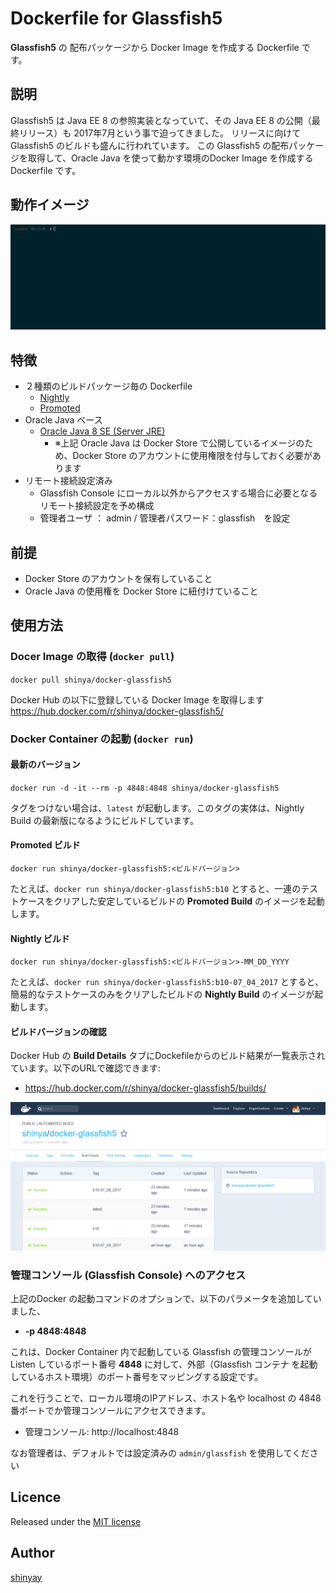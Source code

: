 # Dockerfile for Glassfish5

**Glassfish5** の 配布パッケージから Docker Image を作成する Dockerfile です。

## 説明

Glassfish5 は Java EE 8 の参照実装となっていて、その Java EE 8 の公開（最終リリース）も 2017年7月という事で迫ってきました。
リリースに向けて Glassfish5 のビルドも盛んに行われています。
この Glassfish5 の配布パッケージを取得して、Oracle Java を使って動かす環境のDocker Image を作成する Dockerfile です。

## 動作イメージ

![](images/docker-glassfish01.gif)

## 特徴

- ２種類のビルドパッケージ毎の Dockerfile
  - [Nightly](http://download.oracle.com/glassfish/5.0/nightly/)
  - [Promoted](http://download.oracle.com/glassfish/5.0/promoted)
- Oracle Java ベース
  - [Oracle Java 8 SE (Server JRE)](https://store.docker.com/images/oracle-serverjre-8)
    - ※上記 Oracle Java は Docker Store で公開しているイメージのため、Docker Store のアカウントに使用権限を付与しておく必要があります
- リモート接続設定済み
  - Glassfish Console にローカル以外からアクセスする場合に必要となるリモート接続設定を予め構成
  - 管理者ユーザ ： admin / 管理者パスワード：glassfish　を設定

## 前提

- Docker Store のアカウントを保有していること
- Oracle Java の使用権を Docker Store に紐付けていること

## 使用方法

### Docer Image の取得 (`docker pull`)

`docker pull shinya/docker-glassfish5`

Docker Hub の以下に登録している Docker Image を取得します
https://hub.docker.com/r/shinya/docker-glassfish5/

### Docker Container の起動 (`docker run`)

#### 最新のバージョン
`docker run -d -it --rm -p 4848:4848 shinya/docker-glassfish5`

タグをつけない場合は、`latest` が起動します。このタグの実体は、Nightly Build の最新版になるようにビルドしています。

#### Promoted ビルド
`docker run shinya/docker-glassfish5:<ビルドバージョン>`

たとえば、`docker run shinya/docker-glassfish5:b10` とすると、一連のテストケースをクリアした安定しているビルドの **Promoted Build** のイメージを起動します。

#### Nightly ビルド
`docker run shinya/docker-glassfish5:<ビルドバージョン>-MM_DD_YYYY`

たとえば、`docker run shinya/docker-glassfish5:b10-07_04_2017` とすると、簡易的なテストケースのみをクリアしたビルドの **Nightly Build** のイメージが起動します。

#### ビルドバージョンの確認
Docker Hub の **Build Details** タブにDockefileからのビルド結果が一覧表示されています。以下のURLで確認できます:

- https://hub.docker.com/r/shinya/docker-glassfish5/builds/

![](images/docker-glassfish02.png)

### 管理コンソール (Glassfish Console) へのアクセス
上記のDocker の起動コマンドのオプションで、以下のパラメータを追加していました、

- **-p 4848:4848**

これは、Docker Container 内で起動している Glassfish の管理コンソールが Listen しているポート番号 **4848** に対して、外部（Glassfish コンテナ を起動しているホスト環境）のポート番号をマッピングする設定です。

これを行うことで、ローカル環境のIPアドレス、ホスト名や localhost の 4848 番ポートでか管理コンソールにアクセスできます。

- 管理コンソール: http://localhost:4848

なお管理者は、デフォルトでは設定済みの `admin/glassfish` を使用してください

## Licence

Released under the [MIT license](https://gist.githubusercontent.com/shinyay/56e54ee4c0e22db8211e05e70a63247e/raw/44f0f4de510b4f2b918fad3c91e0845104092bff/LICENSE)

## Author

[shinyay](https://github.com/shinyay)
